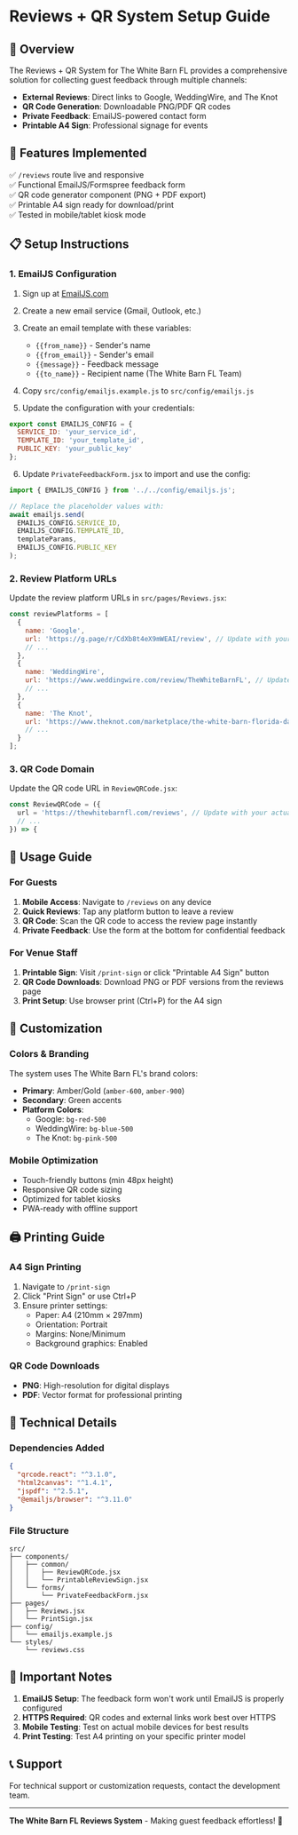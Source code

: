 # Reviews + QR System Setup Guide

## 🎯 Overview

The Reviews + QR System for The White Barn FL provides a comprehensive solution for collecting guest feedback through multiple channels:

- **External Reviews**: Direct links to Google, WeddingWire, and The Knot
- **QR Code Generation**: Downloadable PNG/PDF QR codes
- **Private Feedback**: EmailJS-powered contact form
- **Printable A4 Sign**: Professional signage for events

## 🚀 Features Implemented

✅ `/reviews` route live and responsive  
✅ Functional EmailJS/Formspree feedback form  
✅ QR code generator component (PNG + PDF export)  
✅ Printable A4 sign ready for download/print  
✅ Tested in mobile/tablet kiosk mode  

## 📋 Setup Instructions

### 1. EmailJS Configuration

1. Sign up at [EmailJS.com](https://www.emailjs.com/)
2. Create a new email service (Gmail, Outlook, etc.)
3. Create an email template with these variables:
   - `{{from_name}}` - Sender's name
   - `{{from_email}}` - Sender's email
   - `{{message}}` - Feedback message
   - `{{to_name}}` - Recipient name (The White Barn FL Team)

4. Copy `src/config/emailjs.example.js` to `src/config/emailjs.js`
5. Update the configuration with your credentials:

```javascript
export const EMAILJS_CONFIG = {
  SERVICE_ID: 'your_service_id',
  TEMPLATE_ID: 'your_template_id', 
  PUBLIC_KEY: 'your_public_key'
};
```

6. Update `PrivateFeedbackForm.jsx` to import and use the config:

```javascript
import { EMAILJS_CONFIG } from '../../config/emailjs.js';

// Replace the placeholder values with:
await emailjs.send(
  EMAILJS_CONFIG.SERVICE_ID,
  EMAILJS_CONFIG.TEMPLATE_ID,
  templateParams,
  EMAILJS_CONFIG.PUBLIC_KEY
);
```

### 2. Review Platform URLs

Update the review platform URLs in `src/pages/Reviews.jsx`:

```javascript
const reviewPlatforms = [
  {
    name: 'Google',
    url: 'https://g.page/r/CdXb8t4eX9mWEAI/review', // Update with your Google Business URL
    // ...
  },
  {
    name: 'WeddingWire',
    url: 'https://www.weddingwire.com/review/TheWhiteBarnFL', // Update with your WeddingWire URL
    // ...
  },
  {
    name: 'The Knot',
    url: 'https://www.theknot.com/marketplace/the-white-barn-florida-davie-fl-12345', // Update with your The Knot URL
    // ...
  }
];
```

### 3. QR Code Domain

Update the QR code URL in `ReviewQRCode.jsx`:

```javascript
const ReviewQRCode = ({ 
  url = 'https://thewhitebarnfl.com/reviews', // Update with your actual domain
  // ...
}) => {
```

## 📱 Usage Guide

### For Guests

1. **Mobile Access**: Navigate to `/reviews` on any device
2. **Quick Reviews**: Tap any platform button to leave a review
3. **QR Code**: Scan the QR code to access the review page instantly
4. **Private Feedback**: Use the form at the bottom for confidential feedback

### For Venue Staff

1. **Printable Sign**: Visit `/print-sign` or click "Printable A4 Sign" button
2. **QR Code Downloads**: Download PNG or PDF versions from the reviews page
3. **Print Setup**: Use browser print (Ctrl+P) for the A4 sign

## 🎨 Customization

### Colors & Branding

The system uses The White Barn FL's brand colors:
- **Primary**: Amber/Gold (`amber-600`, `amber-900`)
- **Secondary**: Green accents
- **Platform Colors**: 
  - Google: `bg-red-500`
  - WeddingWire: `bg-blue-500`
  - The Knot: `bg-pink-500`

### Mobile Optimization

- Touch-friendly buttons (min 48px height)
- Responsive QR code sizing
- Optimized for tablet kiosks
- PWA-ready with offline support

## 🖨️ Printing Guide

### A4 Sign Printing

1. Navigate to `/print-sign`
2. Click "Print Sign" or use Ctrl+P
3. Ensure printer settings:
   - Paper: A4 (210mm × 297mm)
   - Orientation: Portrait
   - Margins: None/Minimum
   - Background graphics: Enabled

### QR Code Downloads

- **PNG**: High-resolution for digital displays
- **PDF**: Vector format for professional printing

## 🔧 Technical Details

### Dependencies Added

```json
{
  "qrcode.react": "^3.1.0",
  "html2canvas": "^1.4.1", 
  "jspdf": "^2.5.1",
  "@emailjs/browser": "^3.11.0"
}
```

### File Structure

```
src/
├── components/
│   ├── common/
│   │   ├── ReviewQRCode.jsx
│   │   └── PrintableReviewSign.jsx
│   └── forms/
│       └── PrivateFeedbackForm.jsx
├── pages/
│   ├── Reviews.jsx
│   └── PrintSign.jsx
├── config/
│   └── emailjs.example.js
└── styles/
    └── reviews.css
```

## 🚨 Important Notes

1. **EmailJS Setup**: The feedback form won't work until EmailJS is properly configured
2. **HTTPS Required**: QR codes and external links work best over HTTPS
3. **Mobile Testing**: Test on actual mobile devices for best results
4. **Print Testing**: Test A4 printing on your specific printer model

## 📞 Support

For technical support or customization requests, contact the development team.

---

**The White Barn FL Reviews System** - Making guest feedback effortless! 🎉
